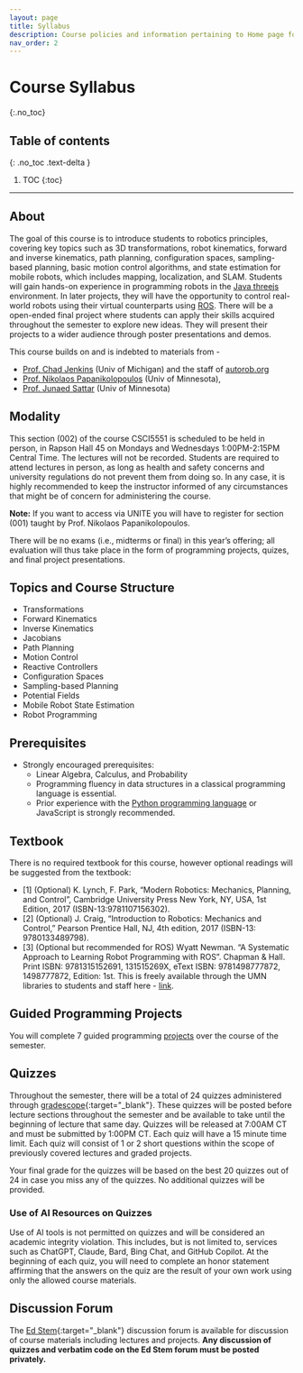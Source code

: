 ```yaml
---
layout: page
title: Syllabus
description: Course policies and information pertaining to Home page for CSCI5551-02 Fall 2023 at the University of Minnesota.
nav_order: 2
---
```


# Course Syllabus
{:.no_toc}

## Table of contents
{: .no_toc .text-delta }

1. TOC
{:toc}

---

## About

The goal of this course is to introduce students to robotics principles, covering key topics such as 3D transformations, robot kinematics, forward and inverse kinematics, path planning, configuration spaces, sampling-based planning, basic motion control algorithms, and state estimation for mobile robots, which includes mapping, localization, and SLAM. Students will gain hands-on experience in programming robots in the [Java threejs](https://threejs.org/) environment. In later projects, they will have the opportunity to control real-world robots using their virtual counterparts using [ROS](https://www.ros.org/). There will be a open-ended final project where students can apply their skills acquired throughout the semester to explore new ideas. They will present their projects to a wider audience through poster presentations and demos.

This course builds on and is indebted to materials from - 
- [Prof. Chad Jenkins](https://ocj.name/) (Univ of Michigan) and the staff of [autorob.org](https://autorob.org/#staff)
- [Prof. Nikolaos Papanikolopoulos](https://www-users.cse.umn.edu/~papan001/) (Univ of Minnesota), 
- [Prof. Junaed Sattar](https://junaedsattar.cs.umn.edu/) (Univ of Minnesota)

## Modality

This section (002) of the course CSCI5551 is scheduled to be held in person, in Rapson Hall 45 on Mondays and Wednesdays 1:00PM-2:15PM Central Time. The lectures will not be recorded. Students are required to attend lectures in person, as long as health and safety concerns and university regulations do not prevent them from doing so. In any case, it is highly recommended to keep the instructor informed of any circumstances that might be of concern for administering the course.

**Note:** If you want to access via UNITE you will have to register for section (001) taught by Prof. Nikolaos Papanikolopoulos.

There will be no exams (i.e., midterms or final) in this year’s offering; all evaluation will thus take place in the form of programming projects, quizes, and final project presentations. 
<!-- See Section 6 for detail grade breakdown. -->

## Topics and Course Structure

- Transformations
- Forward Kinematics
- Inverse Kinematics
- Jacobians
- Path Planning
- Motion Control
- Reactive Controllers
- Configuration Spaces
- Sampling-based Planning
- Potential Fields
- Mobile Robot State Estimation
- Robot Programming


## Prerequisites

- Strongly encouraged prerequisites:
  - Linear Algebra, Calculus, and Probability
  - Programming fluency in data structures in a classical programming language is essential.  
  - Prior experience with the [Python programming language](https://www.python.org/) or JavaScript is strongly recommended.


## Textbook

There is no required textbook for this course, however optional readings will be suggested from the textbook:
- [1] (Optional) K. Lynch, F. Park, “Modern Robotics: Mechanics, Planning, and Control”, Cambridge University Press New York, NY, USA, 1st Edition, 2017 (ISBN-13:9781107156302).
- [2] (Optional) J. Craig, “Introduction to Robotics: Mechanics and Control,” Pearson Prentice Hall, NJ, 4th edition, 2017 (ISBN-13: 9780133489798).
- [3] (Optional but recommended for ROS) Wyatt Newman. “A Systematic Approach to Learning Robot Programming with ROS”. Chapman & Hall. Print ISBN: 9781315152691, 131515269X, eText ISBN: 9781498777872, 1498777872, Edition: 1st. This is freely available through the UMN libraries to students and staff here - [link](https://primo.lib.umn.edu/permalink/01UMN_INST/kj5btb/alma9975440385601701).

<!-- ## Lectures

Lectures will take place in-person on **Tuesdays and Thursdays from 2:30-3:45 PM CT in Rapson Hall 58**. 
Remote access will be made available for the following reasons:
- Weather impediment: Zoom link will be sent out via email prior to the lecture
- Health reasons: Email kdesingh@umn.edu before the lecture with the reason to attend via Zoom, to obtain the meeting ID and password.  -->


## Guided Programming Projects

You will complete 7 guided programming [projects](/CSCI5551-Fall23-S2/projects/) over the course of the semester. 
<!-- All projects will be implemented using Python, Pytorch and Google Colab. -->

## Quizzes

Throughout the semester, there will be a total of 24 quizzes administered through [gradescope](link){:target="_blank"}. These quizzes will be posted before lecture sections throughout the semester and be available to take until the beginning of lecture that same day. Quizzes will be released at 7:00AM CT and must be submitted by 1:00PM CT. Each quiz will have a 15 minute time limit. Each quiz will consist of 1 or 2 short questions within the scope of previously covered lectures and graded projects. 

Your final grade for the quizzes will be based on the best 20 quizzes out of 24 in case you miss any of the quizzes. No additional quizzes will be provided. 

### Use of AI Resources on Quizzes
Use of AI tools is not permitted on quizzes and will be considered an academic integrity violation. This includes, but is not limited to, services such as ChatGPT, Claude, Bard, Bing Chat, and GitHub Copilot. At the beginning of each quiz, you will need to complete an honor statement affirming that the answers on the quiz are the result of your own work using only the allowed course materials. 

<!-- ## Final Project

Instead of a final exam at the end of the semester, you will complete a final project working in groups of 1 to 3 students.

The final project will entail five core deliverables: (1) a written review of a paper (2) an in-class paper presentation, (3) reproducing the published results of an existing deep learning paper, (4) extending the chosen paper's methods and (5) documenting your reproduction and extension in a written report.

The objective of the final project is for you to gain experience with state of the art approaches in deep learning and a sense of how research in the area is conducted.



<!-- ## Grading Policy

Course grades will be determined according to the following criteria:

 - Project 0:     12%
 - Project 1:     12%
 - Project 2:     12%
 - Project 3:     12%
 - Project 4:     12%
 - Final Project:
   - Project proposal document: 2%
   - In-class presentation on research topic-paper(s): 4%
   - Paper Reproduction: 12%
      - Algorithmic extension to obtain results on new data/idea/technique
   - Video and poster: 4%
   - Final report: 2%
 - 16 Pre-Lecture Quizzes: 16% (1% each) -->


## Discussion Forum

The [Ed Stem](https://edstem.org/us/courses/46318/discussion/){:target="_blank"} discussion forum is available for discussion of course materials including lectures and projects. 
<b>Any discussion of quizzes and verbatim code on the Ed Stem forum must be posted privately.</b>

